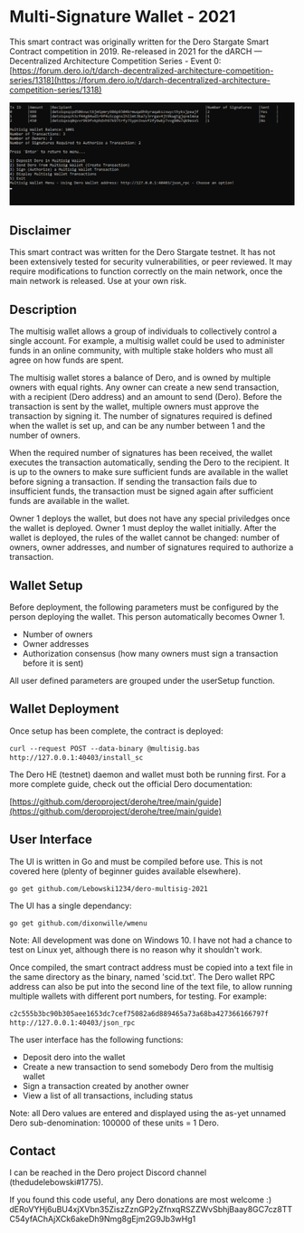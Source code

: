 # Multi-Signature Wallet - 2021 

This smart contract was originally written for the Dero Stargate Smart Contract competition in 2019. Re-released in 2021 for the dARCH — Decentralized Architecture Competition Series - Event 0: [https://forum.dero.io/t/darch-decentralized-architecture-competition-series/1318](https://forum.dero.io/t/darch-decentralized-architecture-competition-series/1318)

![screenshot](https://github.com/Lebowski1234/dero-multisig-2021/blob/bfc308d6532e831f65ebe7ac445350f1bc5861ec/screenshot.png)

## Disclaimer

This smart contract was written for the Dero Stargate testnet. It has not been extensively tested for security vulnerabilities, or peer reviewed. It may require modifications to function correctly on the main network, once the main network is released. Use at your own risk.

## Description

The multisig wallet allows a group of individuals to collectively control a single account. For example, a multisig wallet could be used to administer funds in an online community, with multiple stake holders who must all agree on how funds are spent.

The multisig wallet stores a balance of Dero, and is owned by multiple owners with equal rights. Any owner can create a new send transaction, with a recipient (Dero address) and an amount to send (Dero). Before the transaction is sent by the wallet, multiple owners must approve the transaction by signing it. The number of signatures required is defined when the wallet is set up, and can be any number between 1 and the number of owners.

When the required number of signatures has been received, the wallet executes the transaction automatically, sending the Dero to the recipient. It is up to the owners to make sure sufficient funds are available in the wallet before signing a transaction. If sending the transaction fails due to insufficient funds, the transaction must be signed again after sufficient funds are available in the wallet.

Owner 1 deploys the wallet, but does not have any special priviledges once the wallet is deployed. Owner 1 must deploy the wallet initially. After the wallet is deployed, the rules of the wallet cannot be changed: number of owners, owner addresses, and number of signatures required to authorize a transaction.

## Wallet Setup

Before deployment, the following parameters must be configured by the person deploying the wallet. This person automatically becomes Owner 1.

* Number of owners
* Owner addresses
* Authorization consensus (how many owners must sign a transaction before it is sent)

All user defined parameters are grouped under the userSetup function.

## Wallet Deployment

Once setup has been complete, the contract is deployed:

```
curl --request POST --data-binary @multisig.bas http://127.0.0.1:40403/install_sc
```

The Dero HE (testnet) daemon and wallet must both be running first. For a more complete guide, check out the official Dero documentation:

[https://github.com/deroproject/derohe/tree/main/guide](https://github.com/deroproject/derohe/tree/main/guide)



## User Interface

The UI is written in Go and must be compiled before use. This is not covered here (plenty of beginner guides available elsewhere). 

```
go get github.com/Lebowski1234/dero-multisig-2021
```

The UI has a single dependancy:

```
go get github.com/dixonwille/wmenu
```

Note: All development was done on Windows 10. I have not had a chance to test on Linux yet, although there is no reason why it shouldn't work. 

Once compiled, the smart contract address must be copied into a text file in the same directory as the binary, named 'scid.txt'. The Dero wallet RPC address can also be put into the second line of the text file, to allow running multiple wallets with different port numbers, for testing. For example:

```
c2c555b3bc90b305aee1653dc7cef75082a6d889465a73a68ba427366166797f
http://127.0.0.1:40403/json_rpc
```

The user interface has the following functions:

- Deposit dero into the wallet
- Create a new transaction to send somebody Dero from the multisig wallet
- Sign a transaction created by another owner
- View a list of all transactions, including status

Note: all Dero values are entered and displayed using the as-yet unnamed Dero sub-denomination: 100000 of these units = 1 Dero. 


## Contact
I can be reached in the Dero project Discord channel (thedudelebowski#1775). 

If you found this code useful, any Dero donations are most welcome :) dERoVYHj6uBU4xjXVbn35ZiszZznGP2yZfnxqRSZZWvSbhjBaay8GC7cz8TTC54yfAChAjXCk6akeDh9Nmg8gEjm2G9Jb3wHg1
